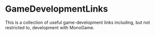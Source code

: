 # GameDevelopmentLinks
This is a collection of useful game-development links including, but not restricted to, development with MonoGame.
